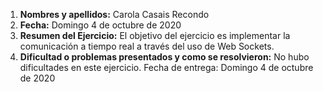1. **Nombres y apellidos:** Carola Casais Recondo
2. **Fecha:** Domingo 4 de octubre de 2020
3. **Resumen del Ejercicio:** El objetivo del ejercicio es implementar la comunicación a tiempo real a través del uso de Web Sockets.
4. **Dificultad o problemas presentados y como se resolvieron:** No hubo dificultades en este ejercicio.
Fecha de entrega: Domingo 4 de octubre de 2020

